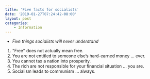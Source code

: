 ```yaml
---
title: 'Five facts for socialists'
date: '2019-01-27T07:24:42-08:00'
layout: post
categories:
    - Information
---
```


- *Five things socialists will never understand*

1. "Free" does not actually mean free.
2. You are not entitled to someone else’s hard-earned money ... ever.
3. You cannot tax a nation into prosperity.
4. The rich are not responsible for your financial situation ... you are.
5. Socialism leads to communism ... always.